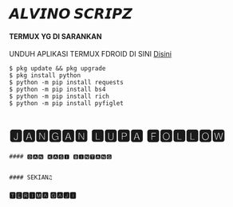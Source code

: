 # 𝘼𝙇𝙑𝙄𝙉𝙊 𝙎𝘾𝙍𝙄𝙋𝙕

#### TERMUX YG DI SARANKAN
 UNDUH APLIKASI TERMUX FDROID DI SINI [Disini](https://f-droid.org/repo/com.termux_118.apk)
 ```
 $ pkg update && pkg upgrade
 $ pkg install python
 $ python -m pip install requests
 $ python -m pip install bs4
 $ python -m pip install rich
 $ python -m pip install pyfiglet
 ```

# 🅹︎🅰︎🅽︎🅶︎🅰︎🅽︎ 🅻︎🆄︎🅿︎🅰︎ 🅵︎🅾︎🅻︎🅻︎🅾︎🆆︎
 ```
#### 🅳︎🅰︎🅽︎ 🅺︎🅰︎🆂︎🅸︎ 🅱︎🅸︎🅽︎🆃︎🅰︎🅽︎🅶︎


#### 𝚂𝙴𝙺𝙸𝙰𝙽♫︎
 ```
#### 🆃︎🅴︎🆁︎🅸︎🅼︎🅰︎ 🅶︎🅰︎🅹︎🅸︎
 
